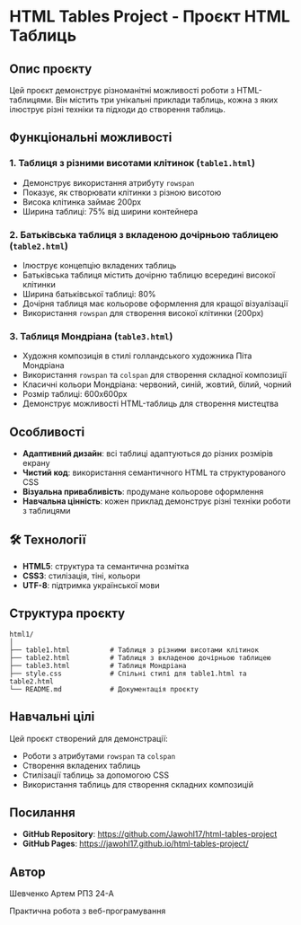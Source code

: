 #  HTML Tables Project - Проєкт HTML Таблиць

##  Опис проєкту

Цей проєкт демонструє різноманітні можливості роботи з HTML-таблицями. Він містить три унікальні приклади таблиць, кожна з яких ілюструє різні техніки та підходи до створення таблиць.

##  Функціональні можливості

### 1. **Таблиця з різними висотами клітинок** (`table1.html`)
- Демонструє використання атрибуту `rowspan`
- Показує, як створювати клітинки з різною висотою
- Висока клітинка займає 200px
- Ширина таблиці: 75% від ширини контейнера

### 2. **Батьківська таблиця з вкладеною дочірньою таблицею** (`table2.html`)
- Ілюструє концепцію вкладених таблиць
- Батьківська таблиця містить дочірню таблицю всередині високої клітинки
- Ширина батьківської таблиці: 80%
- Дочірня таблиця має кольорове оформлення для кращої візуалізації
- Використання `rowspan` для створення високої клітинки (200px)

### 3. **Таблиця Мондріана** (`table3.html`)
- Художня композиція в стилі голландського художника Піта Мондріана
- Використання `rowspan` та `colspan` для створення складної композиції
- Класичні кольори Мондріана: червоний, синій, жовтий, білий, чорний
- Розмір таблиці: 600x600px
- Демонструє можливості HTML-таблиць для створення мистецтва

##  Особливості

- **Адаптивний дизайн**: всі таблиці адаптуються до різних розмірів екрану
- **Чистий код**: використання семантичного HTML та структурованого CSS
- **Візуальна привабливість**: продумане кольорове оформлення
- **Навчальна цінність**: кожен приклад демонструє різні техніки роботи з таблицями

## 🛠️ Технології

- **HTML5**: структура та семантична розмітка
- **CSS3**: стилізація, тіні, кольори
- **UTF-8**: підтримка української мови

##  Структура проєкту

```
html1/
│
├── table1.html          # Таблиця з різними висотами клітинок
├── table2.html          # Таблиця з вкладеною дочірньою таблицею
├── table3.html          # Таблиця Мондріана
├── style.css            # Спільні стилі для table1.html та table2.html
└── README.md            # Документація проєкту
```


##  Навчальні цілі

Цей проєкт створений для демонстрації:
- Роботи з атрибутами `rowspan` та `colspan`
- Створення вкладених таблиць
- Стилізації таблиць за допомогою CSS
- Використання таблиць для створення складних композицій

##  Посилання

- **GitHub Repository**: https://github.com/Jawohl17/html-tables-project
- **GitHub Pages**: https://jawohl17.github.io/html-tables-project/

##  Автор
Шевченко Артем РПЗ 24-А

Практична робота з веб-програмування 




